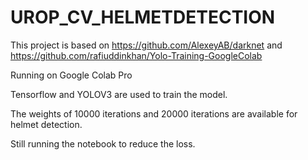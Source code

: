 # UROP_CV_HELMETDETECTION

This project is based on https://github.com/AlexeyAB/darknet and https://github.com/rafiuddinkhan/Yolo-Training-GoogleColab

Running on Google Colab Pro

Tensorflow and YOLOV3 are used to train the model.

The weights of 10000 iterations and 20000 iterations are available for helmet detection.

Still running the notebook to reduce the loss.
